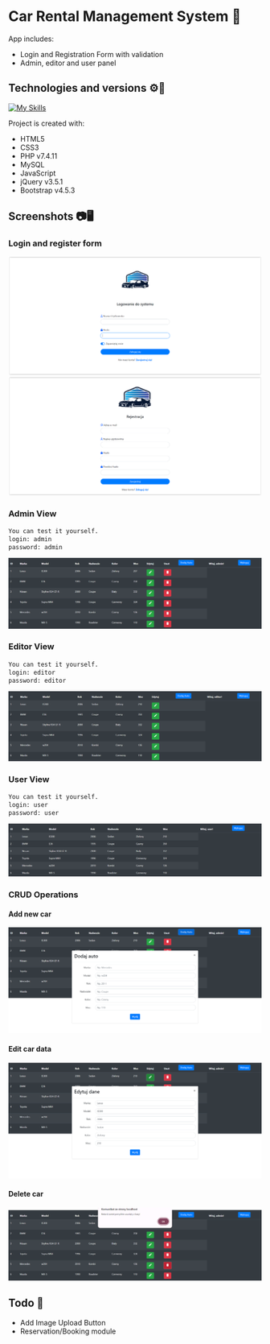 # Car Rental Management System 🚗
App includes:
  - Login and Registration Form with validation
  - Admin, editor and user panel
    
## Technologies and versions ⚙️🔧
[![My Skills](https://skillicons.dev/icons?i=html,css,php,mysql,javascript,jquery,bootstrap&perline=10)](https://skillicons.dev)

Project is created with:
  - HTML5
  - CSS3
  - PHP v7.4.11
  - MySQL 
  - JavaScript
  - jQuery v3.5.1
  - Bootstrap v4.5.3

## Screenshots 📷🖥️
### Login and register form
![Example screenshot](./images/login.PNG)
![Example screenshot](./images/register.PNG)
### Admin View
```
You can test it yourself.
login: admin
password: admin
```
![Example screenshot](./images/adminView.png)
### Editor View
```
You can test it yourself.
login: editor
password: editor
```
![Example screenshot](./images/editorView.png)
### User View
```
You can test it yourself.
login: user
password: user
```
![Example screenshot](./images/userView.png)
### CRUD Operations
#### Add new car
![Example screenshot](./images/add.png)
#### Edit car data
![Example screenshot](./images/edit.png)
#### Delete car
![Example screenshot](./images/delete.png)

## Todo 📝
- Add Image Upload Button
- Reservation/Booking module
